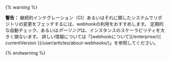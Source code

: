 {% warning %}

**警告：** 継続的インテグレーション（CI）あるいはそれに類したシステムでリポジトリの変更をフェッチするには、webhookの利用をおすすめします。 定期的な自動チェック、あるいは*ポーリング*は、インスタンスのスケーラビリティを大きく損ないます。 詳しい情報については「[webhookについて](/enterprise/{{ currentVersion }}/user/articles/about-webhooks/)」を参照してください。

{% endwarning %}
